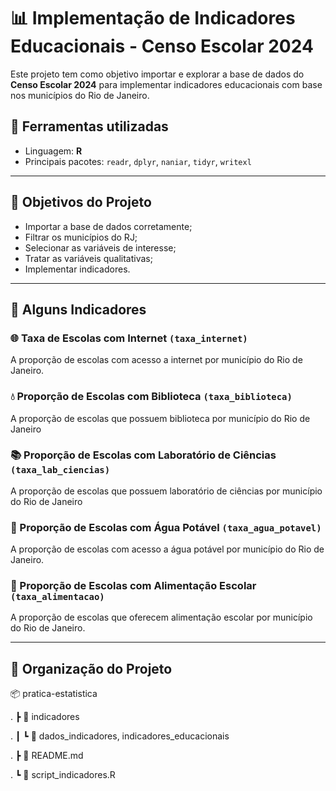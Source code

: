 # 📊 Implementação de Indicadores Educacionais - Censo Escolar 2024

Este projeto tem como objetivo importar e explorar a base de dados do **Censo Escolar 2024** para implementar indicadores educacionais com base nos municípios do Rio de Janeiro.

## 🧰 Ferramentas utilizadas

-   Linguagem: **R**
-   Principais pacotes: `readr`, `dplyr`, `naniar`, `tidyr`, `writexl`

------------------------------------------------------------------------

## 🎯 Objetivos do Projeto

-   Importar a base de dados corretamente;
-   Filtrar os municípios do RJ;
-   Selecionar as variáveis de interesse;
-   Tratar as variáveis qualitativas;
-   Implementar indicadores.

------------------------------------------------------------------------

## 📌 Alguns Indicadores

### 🌐 Taxa de Escolas com Internet `(taxa_internet)`

A proporção de escolas com acesso a internet por município do Rio de Janeiro.

### 💧 Proporção de Escolas com Biblioteca `(taxa_biblioteca)`

A proporção de escolas que possuem biblioteca por município do Rio de Janeiro

### 📚 Proporção de Escolas com Laboratório de Ciências `(taxa_lab_ciencias)`

A proporção de escolas que possuem laboratório de ciências por município do Rio de Janeiro

### 🧪 Proporção de Escolas com Água Potável `(taxa_agua_potavel)`

A proporção de escolas com acesso a água potável por município do Rio de Janeiro.

### 🧪 Proporção de Escolas com Alimentação Escolar `(taxa_alimentacao)`

A proporção de escolas que oferecem alimentação escolar por município do Rio de Janeiro.

------------------------------------------------------------------------

## 📁 Organização do Projeto

📦 pratica-estatistica

. ┣ 📂 indicadores

. ┃ ┗ 📄 dados_indicadores, indicadores_educacionais

. ┣ 📜 README.md

. ┗ 📜 script_indicadores.R
